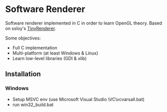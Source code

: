 Software Renderer
=================

Software renderer implemented in C in order to learn OpenGL theory.
Based on ssloy's [TinyRenderer](https://github.com/ssloy/tinyrenderer/wiki).

Some objectives:
- Full C implementation
- Multi-platform (at least Windows & Linux)
- Learn low-level libraries (GDI & xlib)

Installation
------------

### Windows

- Setup MSVC env (use Microsoft Visual Studio <XX>\VC\vcvarsall.bat)
- run win32_build.bat
